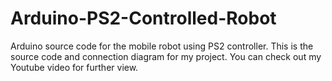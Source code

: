 # Arduino-PS2-Controlled-Robot
Arduino source code for the mobile robot using PS2 controller.
This is the source code and connection diagram for my project. You can check out my Youtube video for further view.
